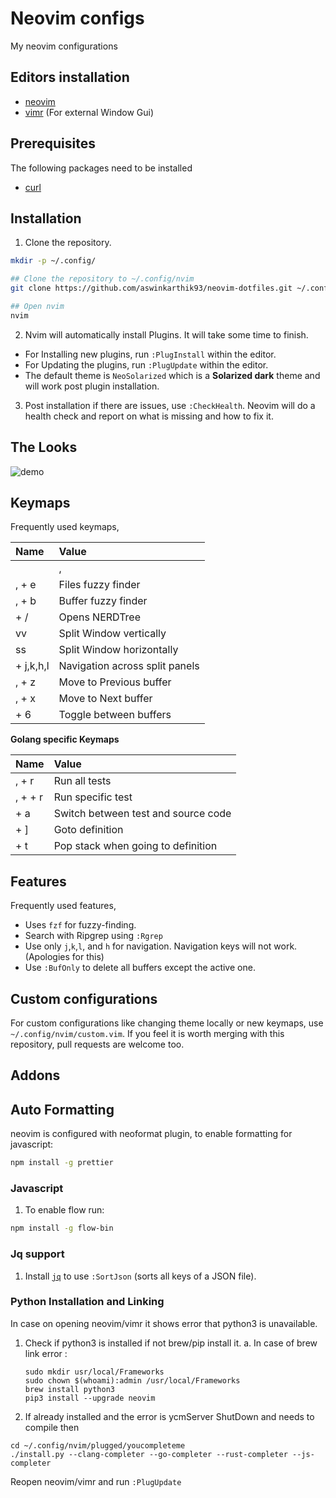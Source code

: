 # Neovim configs

My neovim configurations

## Editors installation

- [neovim](https://github.com/neovim/neovim/wiki/Installing-Neovim)
- [vimr](https://github.com/qvacua/vimr) (For external Window Gui)

## Prerequisites

The following packages need to be installed

- [curl](https://curl.haxx.se/)

## Installation

1. Clone the repository.

```sh
mkdir -p ~/.config/

## Clone the repository to ~/.config/nvim
git clone https://github.com/aswinkarthik93/neovim-dotfiles.git ~/.config/nvim

## Open nvim
nvim
```

2. Nvim will automatically install Plugins. It will take some time to finish.

- For Installing new plugins, run `:PlugInstall` within the editor.
- For Updating the plugins, run `:PlugUpdate` within the editor.
- The default theme is `NeoSolarized` which is a **Solarized dark** theme and will work post plugin installation.

3. Post installation if there are issues, use `:CheckHealth`. Neovim will do a health check and report on what is missing and how to fix it.

## The Looks

![demo](/demo/nvim.git)


## Keymaps

Frequently used keymaps,

| Name             | Value                          |
|:-----------------|:-------------------------------|
| <leader>         | ,                              |
| , + e            | Files fuzzy finder             |
| , + b            | Buffer fuzzy finder            |
| <ctrl> + /       | Opens NERDTree                 |
| vv               | Split Window vertically        |
| ss               | Split Window horizontally      |
| <ctrl> + j,k,h,l | Navigation across split panels |
| , + z            | Move to Previous buffer        |
| , + x            | Move to Next buffer            |
| <ctrl> + 6       | Toggle between buffers         |

**Golang specific Keymaps**

| Name            | Value                               |
|:----------------|:------------------------------------|
| , + r           | Run all tests                       |
| , + <shift> + r | Run specific test                   |
| <ctrl> + a      | Switch between test and source code |
| <ctrl> + ]      | Goto definition                     |
| <ctrl> + t      | Pop stack when going to definition  |

## Features

Frequently used features,

- Uses `fzf` for fuzzy-finding.
- Search with Ripgrep using `:Rgrep`
- Use only `j`,`k`,`l`, and `h` for navigation. Navigation keys will not work. (Apologies for this)
- Use `:BufOnly` to delete all buffers except the active one.

## Custom configurations

For custom configurations like changing theme locally or new keymaps, use `~/.config/nvim/custom.vim`. If you feel it is worth merging with this repository, pull requests are welcome too.

## Addons

## Auto Formatting

neovim is configured with neoformat plugin, to enable formatting for javascript:

```sh
npm install -g prettier
```


### Javascript

1. To enable flow run:

```sh
npm install -g flow-bin
```

### Jq support

1. Install [`jq`](https://github.com/stedolan/jq) to use `:SortJson` (sorts all keys of a JSON file).

### Python Installation and Linking

In case on opening neovim/vimr it shows error that python3 is unavailable.
1. Check if python3 is installed if not brew/pip install it.
   a. In case of brew link error : 
    ```
    sudo mkdir usr/local/Frameworks
    sudo chown $(whoami):admin /usr/local/Frameworks
    brew install python3
    pip3 install --upgrade neovim
    ```

2. If already installed and the error is ycmServer ShutDown and needs to compile then
  ``` 
  cd ~/.config/nvim/plugged/youcompleteme
  ./install.py --clang-completer --go-completer --rust-completer --js-completer
  ```
  
Reopen neovim/vimr and run ```:PlugUpdate```  

